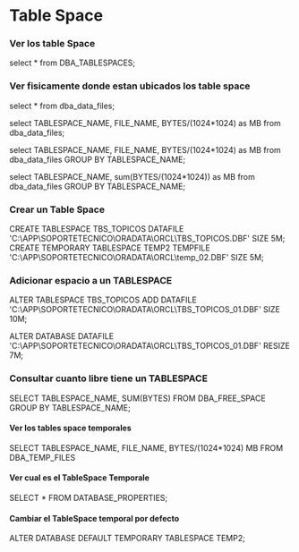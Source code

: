 # Table Space

### Ver los table Space

select * from DBA_TABLESPACES;
 
 ### Ver fisicamente donde estan ubicados los table space
 
select * from dba_data_files;
 
select TABLESPACE_NAME, FILE_NAME, BYTES/(1024*1024) as MB from dba_data_files;

select TABLESPACE_NAME, FILE_NAME, BYTES/(1024*1024) as MB from dba_data_files GROUP BY TABLESPACE_NAME;

select TABLESPACE_NAME, sum(BYTES/(1024*1024)) as MB from dba_data_files GROUP BY TABLESPACE_NAME;


### Crear un Table Space

CREATE TABLESPACE TBS_TOPICOS DATAFILE 'C:\APP\SOPORTETECNICO\ORADATA\ORCL\TBS_TOPICOS.DBF' SIZE 5M;
CREATE TEMPORARY TABLESPACE TEMP2  TEMPFILE 'C:\APP\SOPORTETECNICO\ORADATA\ORCL\temp_02.DBF' SIZE 5M;


### Adicionar espacio a un TABLESPACE

ALTER TABLESPACE TBS_TOPICOS ADD DATAFILE 'C:\APP\SOPORTETECNICO\ORADATA\ORCL\TBS_TOPICOS_01.DBF' SIZE 10M;

ALTER DATABASE DATAFILE 'C:\APP\SOPORTETECNICO\ORADATA\ORCL\TBS_TOPICOS_01.DBF' RESIZE 7M;

### Consultar cuanto libre tiene un TABLESPACE

SELECT TABLESPACE_NAME, SUM(BYTES) FROM DBA_FREE_SPACE GROUP BY TABLESPACE_NAME;


#### Ver los tables space temporales
SELECT TABLESPACE_NAME, FILE_NAME, BYTES/(1024*1024) MB FROM DBA_TEMP_FILES
#### Ver cual es el TableSpace Temporale
SELECT * FROM DATABASE_PROPERTIES;
#### Cambiar el TableSpace temporal por defecto
ALTER DATABASE DEFAULT TEMPORARY TABLESPACE TEMP2;

